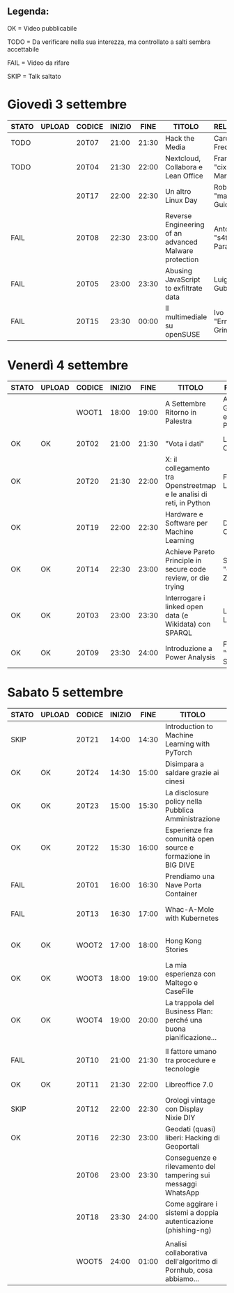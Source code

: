 ## Legenda:

OK = Video pubblicabile

TODO = Da verificare nella sua interezza, ma controllato a salti sembra accettabile

FAIL = Video da rifare

SKIP = Talk saltato

# Giovedì 3 settembre

| STATO | UPLOAD | CODICE | INIZIO | FINE  | TITOLO                                                               | RELATORE                            |
|-------|--------|--------|--------|-------|----------------------------------------------------------------------|-------------------------------------|
| TODO  |        | 20T07  | 21:00  | 21:30 | Hack the Media                                                       | Carola Frediani                     |
| TODO  |        | 20T04  | 21:30  | 22:00 | Nextcloud, Collabora e Lean Office                                   | Francesco "cix" De Marchi           |
|       |        | 20T17  | 22:00  | 22:30 | Un altro Linux Day                                                   | Roberto "madbob" Guido              |
| FAIL  |        | 20T08  | 22:30  | 23:00 | Reverse Engineering of an advanced Malware protection                | Antonio "s4tan" Parata              |
| FAIL  |        | 20T05  | 23:00  | 23:30 | Abusing JavaScript to exfiltrate data                                | Luigi Gubello                       |
| FAIL  |        | 20T15  | 23:30  | 00:00 | Il multimediale su openSUSE                                          | Ivo "Ermejo" Grimaldi               |


# Venerdì 4 settembre

| STATO | UPLOAD | CODICE | INIZIO | FINE  | TITOLO                                                               | RELATORE                            |
|-------|--------|--------|--------|-------|----------------------------------------------------------------------|-------------------------------------|
|       |        | WOOT1  | 18:00  | 19:00 | A Settembre Ritorno in Palestra                                      | Alvise Giacomazzi e Luca Pellegrini |
|       |        |        |        |       |                                                                      |                                     |
| OK    | OK     | 20T02  | 21:00  | 21:30 | "Vota i dati"                                                        | Luca Corsato                        |
| OK    |        | 20T20  | 21:30  | 22:00 | X: il collegamento tra Openstreetmap e le analisi di reti, in Python | Fabio Lamanna                       |
| OK    |        | 20T19  | 22:00  | 22:30 | Hardware e Software per Machine Learning                             | Davide Caminati                     |
| OK    | OK     | 20T14  | 22:30  | 23:00 | Achieve Pareto Principle in secure code review, or die trying        | Sandro "guly" Zaccarini             |
| OK    | OK     | 20T03  | 23:00  | 23:30 | Interrogare i linked open data (e Wikidata) con SPARQL               | Lorenzo Losa                        |
| OK    | OK     | 20T09  | 23:30  | 24:00 | Introduzione a Power Analysis                                        | Federico "fox" Scrinzi              |


# Sabato 5 settembre

| STATO | UPLOAD | CODICE | INIZIO | FINE  | TITOLO                                                               | RELATORE                            |
|-------|--------|--------|--------|-------|----------------------------------------------------------------------|-------------------------------------|
| SKIP  |        | 20T21  | 14:00  | 14:30 | Introduction to Machine Learning with PyTorch                        | Cesare Montresor                    |
| OK    | OK     | 20T24  | 14:30  | 15:00 | Disimpara a saldare grazie ai cinesi                                 | Mastro Gippo                        |
| OK    | OK     | 20T23  | 15:00  | 15:30 | La disclosure policy nella Pubblica Amministrazione                  | Umberto Rosini                      |
| OK    | OK     | 20T22  | 15:30  | 16:00 | Esperienze fra comunità open source e formazione in BIG DIVE         | Stefania Delprete                   |
| FAIL  |        | 20T01  | 16:00  | 16:30 | Prendiamo una Nave Porta Container                                   | Fabio "FVZ" Cazzin                  |
| FAIL  |        | 20T13  | 16:30  | 17:00 | Whac-A-Mole with Kubernetes                                          | Alessandro "jekil" Tanasi           |
|       |        |        |        |       |                                                                      |                                     |
| OK    | OK     | WOOT2  | 17:00  | 18:00 | Hong Kong Stories                                                    | Giovanni "venetanji" Lion           |
| OK    | OK     | WOOT3  | 18:00  | 19:00 | La mia esperienza con Maltego e CaseFile                             | Claudio "CoD" Canavese              |
| OK    | OK     | WOOT4  | 19:00  | 20:00 | La trappola del Business Plan: perché una buona pianificazione...    | Stefano Schiavo                     |
|       |        |        |        |       |                                                                      |                                     |
| FAIL  |        | 20T10  | 21:00  | 21:30 | Il fattore umano tra procedure e tecnologie                          | Yvette "vodka" Agostini             |
| OK    | OK     | 20T11  | 21:30  | 22:00 | Libreoffice 7.0                                                      | Italo Vignoli                       |
| SKIP  |        | 20T12  | 22:00  | 22:30 | Orologi vintage con Display Nixie DIY                                | Lorenzo De Luca                     |
| OK    |        | 20T16  | 22:30  | 23:00 | Geodati (quasi) liberi: Hacking di Geoportali                        | Amedeo Fadini                       |
|       |        | 20T06  | 23:00  | 23:30 | Conseguenze e rilevamento del tampering sui messaggi WhatsApp        | Andrea Lazzarotto                   |
|       |        | 20T18  | 23:30  | 24:00 | Come aggirare i sistemi a doppia autenticazione (phishing-ng)        | Gianfranco Ciotti                   |
|       |        |        |        |       |                                                                      |                                     |
|       |        | WOOT5  | 24:00  | 01:00 | Analisi collaborativa dell'algoritmo di Pornhub, cosa abbiamo...     | vecna                               |
